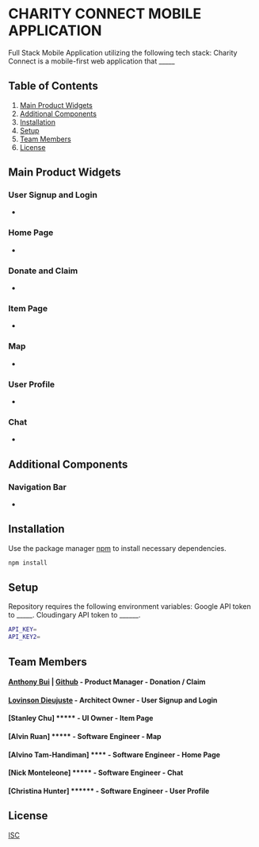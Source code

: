 # CHARITY CONNECT MOBILE APPLICATION

Full Stack Mobile Application utilizing the following tech stack:
Charity Connect is a mobile-first web application that _____

## Table of Contents

1. [Main Product Widgets](#Main-Product-Widgets)
2. [Additional Components](#Additional-Components)
3. [Installation](#Installation)
4. [Setup](#Setup)
5. [Team Members](#Team-members)
6. [License](#License)

## Main Product Widgets

### User Signup and Login
- 

### Home Page
-

### Donate and Claim
-

### Item Page
-

### Map
-

### User Profile
-

### Chat
- 

## Additional Components

### Navigation Bar
- 

## Installation

Use the package manager [npm](https://docs.npmjs.com/) to install necessary dependencies.

```bash
npm install
```

## Setup

Repository requires the following environment variables:
Google API token to _____.
Cloudingary API token to ______.

```bash
API_KEY=
API_KEY2=
```
## Team Members
#### [Anthony Bui](https://www.linkedin.com/in/bui-anthony/) | [Github](https://github.com/aboowee) - Product Manager - Donation / Claim
#### [Lovinson Dieujuste](https://github.com/Wisesofthemall) - Architect Owner - User Signup and Login
#### [Stanley Chu] ***** - UI Owner - Item Page
#### [Alvin Ruan] ***** - Software Engineer - Map
#### [Alvino Tam-Handiman] **** - Software Engineer - Home Page
#### [Nick Monteleone] ***** - Software Engineer - Chat
#### [Christina Hunter] ****** - Software Engineer - User Profile

## License

[ISC](https://opensource.org/license/isc-license-txt/)
